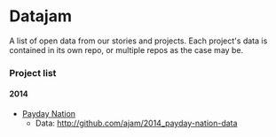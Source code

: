 Datajam
=======

A list of open data from our stories and projects. Each project's data is contained in its own repo, or multiple repos as the case may be.

### Project list

#### 2014

* [Payday Nation](http://projects.aljazeera.com/2014/payday-nation/index.html)
	* Data: <http://github.com/ajam/2014_payday-nation-data>
